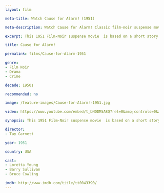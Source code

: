 ```yaml
---
layout: film

meta-title: Watch Cause for Alarm! (1951)

meta-description: Watch Cause for Alarm! Classic film-noir suspense movie. Old classic Film-Noir movies at la La Filmothèque.

excerpt: This 1951 Film-Noir suspense movie  is based on a short story by Larry Marcus. Mr. Jones is an invalid husband who wrongfully believes his wife Ellen  and his doctor are having an affair and also conspiring to kill him. He describes that suspicion in a letter, which creates a serious concern when he suffers a fatal collapse and die.

title: Cause for Alarm!

permalink: films/Cause-for-Alarm-1951

genre:
- Film Noir
- Drama
- Crime

decade: 1950s

recommended: no

image: /feature-images/Cause-for-Alarm!-1951.jpg

video: https://www.youtube.com/embed/t_bNDDM5ABQ?rel=0&amp;controls=0&amp;showinfo=0

synopsis: This 1951 Film-Noir suspense movie  is based on a short story by Larry Marcus. Mr. Jones is an invalid husband who wrongfully believes his wife Ellen  and his doctor are having an affair and also conspiring to kill him. He describes that suspicion in a letter, which creates a serious concern when he suffers a fatal collapse and die.

director:
- Tay Garnett

year: 1951

country: USA

cast:
- Loretta Young
- Barry Sullivan
- Bruce Cowling

imdb: http://www.imdb.com/title/tt0043390/
---
```

